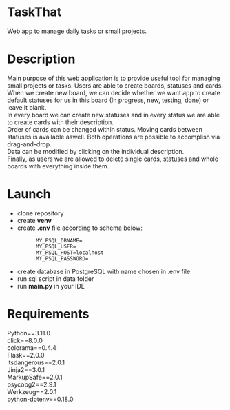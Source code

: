# TaskThat
Web app to manage daily tasks or small projects.

# Description
Main purpose of this web application is to provide useful tool for managing small projects or tasks. Users are able to create boards, statuses and cards.  
When we create new board, we can decide whether we want app to create default statuses for us in this board (In progress, new, testing, done) or leave it blank.  
In every board we can create new statuses and in every status we are able to create cards with their description.  
Order of cards can be changed within status. Moving cards between statuses is available aswell. Both operations are possible to accomplish via drag-and-drop.  
Data can be modified by clicking on the individual description.  
Finally, as users we are allowed to delete single cards, statuses and whole boards with everything inside them.  


# Launch
- clone repository
- create **venv**
- create **.env** file according to schema below:
  ```
        MY_PSQL_DBNAME=
        MY_PSQL_USER=
        MY_PSQL_HOST=localhost
        MY_PSQL_PASSWORD=
  ```
- create database in PostgreSQL with name chosen in .env file
- run sql script in data folder
- run **main.py** in your IDE

# Requirements
Python==3.11.0  
click==8.0.0  
colorama==0.4.4  
Flask==2.0.0  
itsdangerous==2.0.1  
Jinja2==3.0.1  
MarkupSafe==2.0.1  
psycopg2==2.9.1  
Werkzeug==2.0.1  
python-dotenv==0.18.0  



